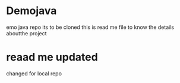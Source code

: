 # Demojava
emo  java repo its to be cloned 
this is read me file to know the details aboutthe project
# reaad me updated 
changed for local repo


